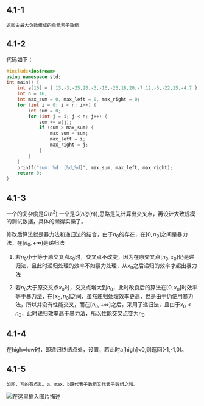 
## 4.1-1 
    返回由最大负数组成的单元素子数组

## 4.1-2 

代码如下：

```c++
#include<iostream>
using namespace std;
int main() {
	int a[16] = { 13,-3,-25,20,-3,-16,-23,18,20,-7,12,-5,-22,15,-4,7 };
	int n = 16;
	int max_sum = 0, max_left = 0, max_right = 0;
	for (int i = 0; i < n; i++) {
		int sum = 0;
		for (int j = i; j < n; j++) {
			sum += a[j];
			if (sum > max_sum) {
				max_sum = sum;
				max_left = i;
				max_right = j;
			}
		}
	}
	printf("sum: %d  [%d,%d]", max_sum, max_left, max_right);
	return 0;
}
```

## 4.1-3
一个的复杂度是$O(n^2)$,一个是$O(nlg(n))$,思路是先计算出交叉点，再设计大致规模的测试数据，具体的懒得实操了。

修改后算法就是暴力法和递归法的结合，由于$n_0$的存在，在$[0,n_0]$之间是暴力法，在$[n_0,+∞]$是递归法
1. 若$n_0$小于等于原交叉点$x_0$时，交叉点不改变，因为在原交叉点$[n_0,x_0]$仍是递归法，且此时递归处理的效率不如暴力处理，从$x_0$之后递归的效率才超出暴力法

2. 若$n_0$大于原交叉点$x_0$时，交叉点增大到$n_0$，此时改良后的算法在$[0,x_0]$时效率等于暴力法，在$[x_0,n_0]$之间，虽然递归处理效率更高，但是由于仍使用暴力法，所以并没有性能交叉，而在$[n_0,+∞]$之后，采用了递归法，且由于$x_0<n_0$，此时递归效率高于暴力法，所以性能交叉点变为$n_0$


## 4.1-4
在high=low时，即递归终结点处，设置，若此时a[high]<0,则返回(-1,-1,0)。

## 4.1-5
	如图，写的有点乱，a、max、b既代表子数组又代表子数组之和。

![在这里插入图片描述](https://img-blog.csdnimg.cn/20200107123714568.jpg?x-oss-process=image/watermark,type_ZmFuZ3poZW5naGVpdGk,shadow_10,text_aHR0cHM6Ly9ibG9nLmNzZG4ubmV0L3FxXzQwODc0NzYw,size_16,color_FFFFFF,t_70)
